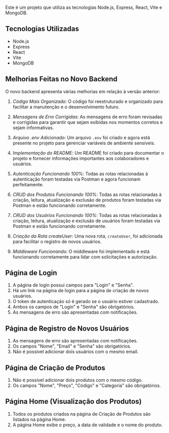 

Este é um projeto que utiliza as tecnologias Node.js, Express, React, Vite e MongoDB.

## Tecnologias Utilizadas

- Node.js
- Express
- React
- Vite
- MongoDB

## Melhorias Feitas no Novo Backend

O novo backend apresenta várias melhorias em relação à versão anterior:

1. *Código Mais Organizado*: O código foi reestruturado e organizado para facilitar a manutenção e o desenvolvimento futuro.

2. *Mensagens de Erro Corrigidas*: As mensagens de erro foram revisadas e corrigidas para garantir que sejam exibidas nos momentos corretos e sejam informativas.

3. *Arquivo .env Adicionado*: Um arquivo `.env` foi criado e agora está presente no projeto para gerenciar variáveis de ambiente sensíveis.

4. *Implementação do README*: Um README foi criado para documentar o projeto e fornecer informações importantes aos colaboradores e usuários.

5. *Autenticação Funcionando 100%*: Todas as rotas relacionadas à autenticação foram testadas via Postman e agora funcionam perfeitamente.

6. *CRUD dos Produtos Funcionando 100%*: Todas as rotas relacionadas à criação, leitura, atualização e exclusão de produtos foram testadas via Postman e estão funcionando corretamente.

7. *CRUD dos Usuários Funcionando 100%*: Todas as rotas relacionadas à criação, leitura, atualização e exclusão de usuários foram testadas via Postman e estão funcionando corretamente.

8. *Criação da Rota createUser*: Uma nova rota, `createUser`, foi adicionada para facilitar o registro de novos usuários.

9. *Middleware Funcionando*: O middleware foi implementado e está funcionando corretamente para lidar com solicitações e autorização.

## Página de Login

1. A página de login possui campos para "Login" e "Senha".
2. Há um link na página de login para a página de criação de novos usuários.
3. O token de autenticação só é gerado se o usuário estiver cadastrado.
4. Ambos os campos de "Login" e "Senha" são obrigatórios.
5. As mensagens de erro são apresentadas com notificações.

## Página de Registro de Novos Usuários

1. As mensagens de erro são apresentadas com notificações.
2. Os campos "Nome", "Email" e "Senha" são obrigatórios.
3. Não é possível adicionar dois usuários com o mesmo email.

## Página de Criação de Produtos

1. Não é possível adicionar dois produtos com o mesmo código.
2. Os campos "Nome", "Preço", "Código" e "Categoria" são obrigatórios.

## Página Home (Visualização dos Produtos)

1. Todos os produtos criados na página de Criação de Produtos são listados na página Home.
2. A página Home exibe o preço, a data de validade e o nome do produto.
